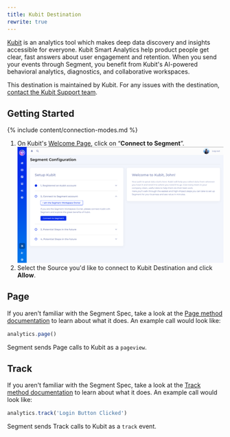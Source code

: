 ```yaml
---
title: Kubit Destination
rewrite: true
---
```

[Kubit](https://kubit.ai) is an analytics tool which makes deep data discovery and insights accessible for everyone. Kubit Smart Analytics help product people get clear, fast answers about user engagement and retention. When you send your events through Segment, you benefit from Kubit's AI-powered behavioral analytics, diagnostics, and collaborative workspaces.

This destination is maintained by Kubit. For any issues with the destination, [contact the Kubit Support team](mailto:support@kubit.ai).

## Getting Started

{% include content/connection-modes.md %}

1. On Kubit's [Welcome Page](https://segment.kubit.ai/segment), click on “**Connect to Segment**”.
![](images/oauth.png)
2. Select the Source you'd like to connect to Kubit Destination and click **Allow**.

## Page

If you aren't familiar with the Segment Spec, take a look at the [Page method documentation](https://segment.com/docs/spec/page/) to learn about what it does. An example call would look like:

```js
analytics.page()
```
Segment sends Page calls to Kubit as a `pageview`.

## Track

If you aren't familiar with the Segment Spec,  take a look at the [Track method documentation](https://segment.com/docs/connections/spec/track/) to learn about what it does. An example call would look like:

```js
analytics.track('Login Button Clicked')
```
Segment sends Track calls to Kubit as a `track` event.
